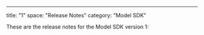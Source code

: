---
title: "1"
space: "Release Notes"
category: "Model SDK"

These are the release notes for the Model SDK version 1:
